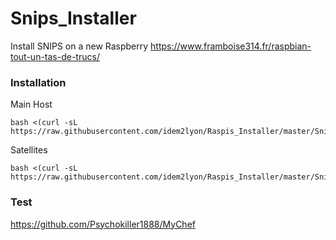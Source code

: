 # Snips_Installer
Install SNIPS on a new Raspberry
https://www.framboise314.fr/raspbian-tout-un-tas-de-trucs/


### Installation
Main Host
```
bash <(curl -sL https://raw.githubusercontent.com/idem2lyon/Raspis_Installer/master/Snips_host.sh)
```

Satellites
```
bash <(curl -sL https://raw.githubusercontent.com/idem2lyon/Raspis_Installer/master/Snips_sat.sh)
```

### Test
https://github.com/Psychokiller1888/MyChef
